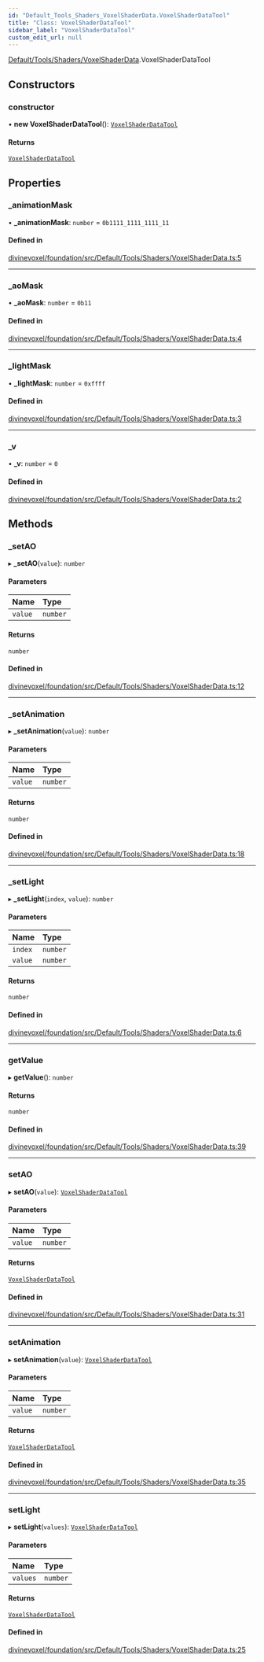 ```yaml
---
id: "Default_Tools_Shaders_VoxelShaderData.VoxelShaderDataTool"
title: "Class: VoxelShaderDataTool"
sidebar_label: "VoxelShaderDataTool"
custom_edit_url: null
---
```


[Default/Tools/Shaders/VoxelShaderData](../modules/Default_Tools_Shaders_VoxelShaderData.md).VoxelShaderDataTool

## Constructors

### constructor

• **new VoxelShaderDataTool**(): [`VoxelShaderDataTool`](Default_Tools_Shaders_VoxelShaderData.VoxelShaderDataTool.md)

#### Returns

[`VoxelShaderDataTool`](Default_Tools_Shaders_VoxelShaderData.VoxelShaderDataTool.md)

## Properties

### \_animationMask

• **\_animationMask**: `number` = `0b1111_1111_1111_11`

#### Defined in

[divinevoxel/foundation/src/Default/Tools/Shaders/VoxelShaderData.ts:5](https://github.com/lucasdamianjohnson/DivineVoxelEngine/blob/596fa7391478620ed460dfb4856ff0a763b91c49/divinevoxel/foundation/src/Default/Tools/Shaders/VoxelShaderData.ts#L5)

___

### \_aoMask

• **\_aoMask**: `number` = `0b11`

#### Defined in

[divinevoxel/foundation/src/Default/Tools/Shaders/VoxelShaderData.ts:4](https://github.com/lucasdamianjohnson/DivineVoxelEngine/blob/596fa7391478620ed460dfb4856ff0a763b91c49/divinevoxel/foundation/src/Default/Tools/Shaders/VoxelShaderData.ts#L4)

___

### \_lightMask

• **\_lightMask**: `number` = `0xffff`

#### Defined in

[divinevoxel/foundation/src/Default/Tools/Shaders/VoxelShaderData.ts:3](https://github.com/lucasdamianjohnson/DivineVoxelEngine/blob/596fa7391478620ed460dfb4856ff0a763b91c49/divinevoxel/foundation/src/Default/Tools/Shaders/VoxelShaderData.ts#L3)

___

### \_v

• **\_v**: `number` = `0`

#### Defined in

[divinevoxel/foundation/src/Default/Tools/Shaders/VoxelShaderData.ts:2](https://github.com/lucasdamianjohnson/DivineVoxelEngine/blob/596fa7391478620ed460dfb4856ff0a763b91c49/divinevoxel/foundation/src/Default/Tools/Shaders/VoxelShaderData.ts#L2)

## Methods

### \_setAO

▸ **_setAO**(`value`): `number`

#### Parameters

| Name | Type |
| :------ | :------ |
| `value` | `number` |

#### Returns

`number`

#### Defined in

[divinevoxel/foundation/src/Default/Tools/Shaders/VoxelShaderData.ts:12](https://github.com/lucasdamianjohnson/DivineVoxelEngine/blob/596fa7391478620ed460dfb4856ff0a763b91c49/divinevoxel/foundation/src/Default/Tools/Shaders/VoxelShaderData.ts#L12)

___

### \_setAnimation

▸ **_setAnimation**(`value`): `number`

#### Parameters

| Name | Type |
| :------ | :------ |
| `value` | `number` |

#### Returns

`number`

#### Defined in

[divinevoxel/foundation/src/Default/Tools/Shaders/VoxelShaderData.ts:18](https://github.com/lucasdamianjohnson/DivineVoxelEngine/blob/596fa7391478620ed460dfb4856ff0a763b91c49/divinevoxel/foundation/src/Default/Tools/Shaders/VoxelShaderData.ts#L18)

___

### \_setLight

▸ **_setLight**(`index`, `value`): `number`

#### Parameters

| Name | Type |
| :------ | :------ |
| `index` | `number` |
| `value` | `number` |

#### Returns

`number`

#### Defined in

[divinevoxel/foundation/src/Default/Tools/Shaders/VoxelShaderData.ts:6](https://github.com/lucasdamianjohnson/DivineVoxelEngine/blob/596fa7391478620ed460dfb4856ff0a763b91c49/divinevoxel/foundation/src/Default/Tools/Shaders/VoxelShaderData.ts#L6)

___

### getValue

▸ **getValue**(): `number`

#### Returns

`number`

#### Defined in

[divinevoxel/foundation/src/Default/Tools/Shaders/VoxelShaderData.ts:39](https://github.com/lucasdamianjohnson/DivineVoxelEngine/blob/596fa7391478620ed460dfb4856ff0a763b91c49/divinevoxel/foundation/src/Default/Tools/Shaders/VoxelShaderData.ts#L39)

___

### setAO

▸ **setAO**(`value`): [`VoxelShaderDataTool`](Default_Tools_Shaders_VoxelShaderData.VoxelShaderDataTool.md)

#### Parameters

| Name | Type |
| :------ | :------ |
| `value` | `number` |

#### Returns

[`VoxelShaderDataTool`](Default_Tools_Shaders_VoxelShaderData.VoxelShaderDataTool.md)

#### Defined in

[divinevoxel/foundation/src/Default/Tools/Shaders/VoxelShaderData.ts:31](https://github.com/lucasdamianjohnson/DivineVoxelEngine/blob/596fa7391478620ed460dfb4856ff0a763b91c49/divinevoxel/foundation/src/Default/Tools/Shaders/VoxelShaderData.ts#L31)

___

### setAnimation

▸ **setAnimation**(`value`): [`VoxelShaderDataTool`](Default_Tools_Shaders_VoxelShaderData.VoxelShaderDataTool.md)

#### Parameters

| Name | Type |
| :------ | :------ |
| `value` | `number` |

#### Returns

[`VoxelShaderDataTool`](Default_Tools_Shaders_VoxelShaderData.VoxelShaderDataTool.md)

#### Defined in

[divinevoxel/foundation/src/Default/Tools/Shaders/VoxelShaderData.ts:35](https://github.com/lucasdamianjohnson/DivineVoxelEngine/blob/596fa7391478620ed460dfb4856ff0a763b91c49/divinevoxel/foundation/src/Default/Tools/Shaders/VoxelShaderData.ts#L35)

___

### setLight

▸ **setLight**(`values`): [`VoxelShaderDataTool`](Default_Tools_Shaders_VoxelShaderData.VoxelShaderDataTool.md)

#### Parameters

| Name | Type |
| :------ | :------ |
| `values` | `number` |

#### Returns

[`VoxelShaderDataTool`](Default_Tools_Shaders_VoxelShaderData.VoxelShaderDataTool.md)

#### Defined in

[divinevoxel/foundation/src/Default/Tools/Shaders/VoxelShaderData.ts:25](https://github.com/lucasdamianjohnson/DivineVoxelEngine/blob/596fa7391478620ed460dfb4856ff0a763b91c49/divinevoxel/foundation/src/Default/Tools/Shaders/VoxelShaderData.ts#L25)
